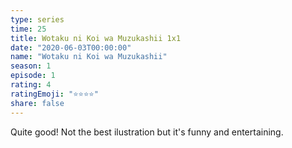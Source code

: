 ```yaml
---
type: series
time: 25
title: Wotaku ni Koi wa Muzukashii 1x1
date: "2020-06-03T00:00:00"
name: "Wotaku ni Koi wa Muzukashii"
season: 1
episode: 1
rating: 4
ratingEmoji: "⭐️⭐️⭐️⭐️"
share: false
---
```


Quite good! Not the best ilustration but it's funny and entertaining.
